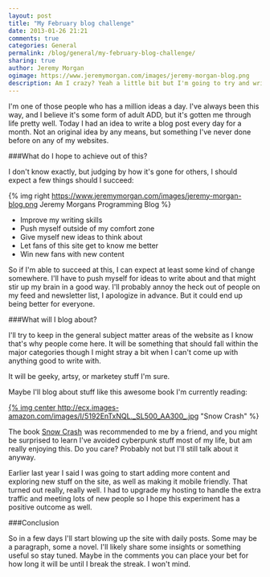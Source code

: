 ```yaml
---
layout: post
title: "My February blog challenge"
date: 2013-01-26 21:21
comments: true
categories: General
permalink: /blog/general/my-february-blog-challenge/
sharing: true
author: Jeremy Morgan
ogimage: https://www.jeremymorgan.com/images/jeremy-morgan-blog.png
description: Am I crazy? Yeah a little bit but I'm going to try and write a blog post a day for an entire month. 
---
```

I'm one of those people who has a million ideas a day. I've always been this way, and I believe it's some form of adult ADD, but it's gotten me through life pretty well. Today I had an idea to write a blog post every day for a month. Not an original idea by any means, but something I've never done before on any of my websites. 

<!-- more --> 
###What do I hope to achieve out of this?

I don't know exactly, but judging by how it's gone for others, I should expect a few things should I succeed:

{% img right https://www.jeremymorgan.com/images/jeremy-morgan-blog.png Jeremy Morgans Programming Blog %}

* Improve my writing skills
* Push myself outside of my comfort zone
* Give myself new ideas to think about
* Let fans of this site get to know me better
* Win new fans with new content

So if I'm able to succeed at this, I can expect at least some kind of change somewhere. I'll have to push myself for ideas to write about and that might stir up my brain in a good way. I'll probably annoy the heck out of people on my feed and newsletter list, I apologize in advance. But it could end up being better for everyone. 

###What will I blog about?

I'll try to keep in the general subject matter areas of the website as I know that's why people come here. It will be something that should fall within the major categories though I might stray a bit when I can't come up with anything good to write with. 

It will be geeky, artsy, or marketey stuff I'm sure. 

Maybe I'll blog about stuff like this awesome book I'm currently reading:

<a href="http://www.amazon.com/gp/product/0553380958/ref=as_li_ss_tl?ie=UTF8&camp=1789&creative=390957&creativeASIN=0553380958&linkCode=as2&tag=webfootcentra-20">{% img center http://ecx.images-amazon.com/images/I/5192EnTxNQL._SL500_AA300_.jpg "Snow Crash" %}</a>

The book <a href="http://www.amazon.com/gp/product/0553380958/ref=as_li_ss_tl?ie=UTF8&camp=1789&creative=390957&creativeASIN=0553380958&linkCode=as2&tag=webfootcentra-20">Snow Crash</a><img src="http://www.assoc-amazon.com/e/ir?t=webfootcentra-20&l=as2&o=1&a=0553380958" width="1" height="1" border="0" alt="" style="border:none !important; margin:0px !important;" /> was recommended to me by a friend, and you might be surprised to learn I've avoided cyberpunk stuff most of my life, but am really enjoying this. Do you care? Probably not but I'll still talk about it anyway. 

Earlier last year I said I was going to start adding more content and exploring new stuff on the site, as well as making it mobile friendly. That turned out really, really well. I had to upgrade my hosting to handle the extra traffic and meeting lots of new people so I hope this experiment has a positive outcome as well. 

###Conclusion

So in a few days I'll start blowing up the site with daily posts. Some may be a paragraph, some a novel. I'll likely share some insights or something useful so stay tuned. Maybe in the comments you can place your bet for how long it will be until I break the streak. I won't mind. 



